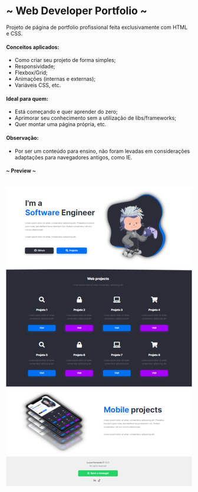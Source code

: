 # ~ Web Developer Portfolio ~

Projeto de página de portfolio profissional feita exclusivamente com HTML e CSS. 
  
#### Conceitos aplicados:
- Como criar seu projeto de forma simples;
- Responsividade;
- Flexbox/Grid;
- Animações (internas e externas);
- Variáveis CSS, etc.

#### Ideal para quem:
- Está começando e quer aprender do zero;
- Aprimorar seu conhecimento sem a utilização de libs/frameworks;
- Quer montar uma página própria, etc.

#### Observação:
- Por ser um conteúdo para ensino, não foram levadas em considerações adaptações para navegadores antigos, como IE.

#### ~ Preview ~ 
\
<img src="git-assets/projeto-desenvolvedor-full-screen.png" />
